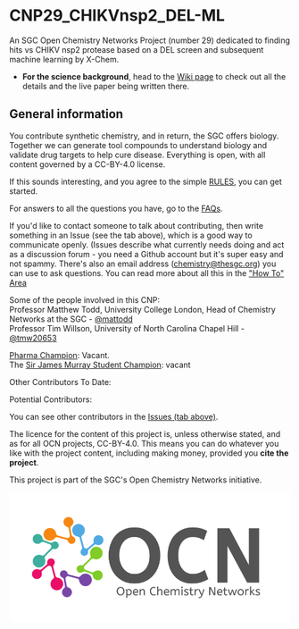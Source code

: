 # CNP29_CHIKVnsp2_DEL-ML
An SGC Open Chemistry Networks Project (number 29) dedicated to finding hits vs CHIKV nsp2 protease based on a DEL screen and subsequent machine learning by X-Chem.
* **For the science background**, head to the [Wiki page](https://github.com/StructuralGenomicsConsortium/CNP29_CHIKVnsp2_DEL-ML/wiki) to check out all the details and the live paper being written there.

## General information 
You contribute synthetic chemistry, and in return, the SGC offers biology. Together we can generate tool compounds to understand biology and validate drug targets to help cure disease. Everything is open, with all content governed by a CC-BY-4.0 license.

If this sounds interesting, and you agree to the simple [RULES](https://www.thesgc.org/sgc-open-chemistry-networks/terms-of-use), you can get started.


For answers to all the questions you have, go to the [FAQs](https://www.thesgc.org/sgc-open-chemistry-networks/faq).

If you'd like to contact someone to talk about contributing, then write something in an Issue (see the tab above), which is a good way to communicate openly. (Issues describe what currently needs doing and act as a discussion forum - you need a Github account but it's super easy and not spammy. There's also an email address (chemistry@thesgc.org) you can use to ask questions. You can read more about all this in the ["How To" Area](https://github.com/StructuralGenomicsConsortium/Chemistry_TechOps_HowTo/wiki)

Some of the people involved in this CNP:  
Professor Matthew Todd, University College London, Head of Chemistry Networks at the SGC - [@mattodd](https://github.com/mattodd)  
Professor Tim Willson, University of North Carolina Chapel Hill - [@tmw20653](https://github.com/tmw20653)    
 
 

[Pharma Champion](https://github.com/StructuralGenomicsConsortium/Chemistry_TechOps_HowTo/wiki/Pharma-Industry-Champions): Vacant.    
The [Sir James Murray Student Champion](https://www.thesgc.org/sgc-open-chemistry-networks/champions-program): vacant

Other Contributors To Date:  



Potential Contributors:
 

You can see other contributors in the [Issues (tab above)](https://github.com/StructuralGenomicsConsortium/CNP29_CHIKVnsp2_DEL-ML/issues).

The licence for the content of this project is, unless otherwise stated, and as for all OCN projects, CC-BY-4.0. This means you can do whatever you like with the project content, including making money, provided you **cite the project**.

This project is part of the SGC's Open Chemistry Networks initiative.

<a href="url"><img src="https://github.com/StructuralGenomicsConsortium/Chemistry_TechOps_HowTo/blob/main/Open%20Chemistry%20Networks%20Logos/OCN_Logo_Final_smban.png?raw=true"></a>

